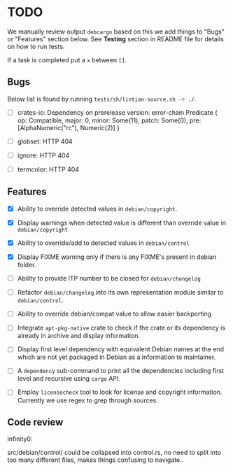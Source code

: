 # TODO #

We manually review output `debcargo` based on this we add things to "Bugs" or
"Features" section below. See **Testing** section in README file for details on
how to run tests.

If a task is completed put a `x` between `[]`.

## Bugs ##

Below list is found by running `tests/sh/lintian-source.sh -r ./`.

 - [ ] crates-io: Dependency on prerelease version: error-chain Predicate { op:
   Compatible, major: 0, minor: Some(11), patch: Some(0), pre:
   [AlphaNumeric("rc"), Numeric(2)] }
 - [ ] globset: HTTP 404
 - [ ] ignore: HTTP 404
 - [ ] termcolor: HTTP 404


## Features ##

- [x] Ability to override detected values in `debian/copyright`.
- [x] Display warnings when detected value is different than override value in
      `debian/copyright`
- [x] Ability to override/add to detected values in `debian/control`
- [x] Display FIXME warning only if there is any FIXME's present in debian folder.
- [ ] Ability to provide ITP number to be closed for `debian/changelog`
- [ ] Refactor `debian/changelog` into its own representation module similar to
      `debian/control`.
- [ ] Ability to override debian/compat value to allow easier backporting
- [ ] Integrate `apt-pkg-native` crate to check if the crate or its dependency
      is already in archive and display information.
- [ ] Display first level dependency with equivalent Debian names at the end
      which are not yet packaged in Debian as a information to maintainer.
- [ ] A `dependency` sub-command to print all the dependencies including first
      level and recursive using `cargo` API.
- [ ] Employ `licensecheck` tool to look for license and copyright information.
      Currently we use regex to grep through sources.


## Code review ##

infinity0:

src/debian/control/ could be collapsed into control.rs, no need to split into
too many different files, makes things confusing to navigate..
